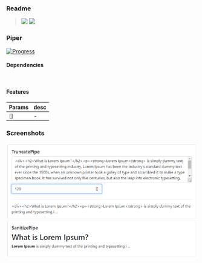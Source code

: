 ### Readme

> [![](https://img.shields.io/badge/Main-readme‌‌‌‌‌‌‌-white)](../readme.md)
> [![](https://img.shields.io/badge/usage‌‌‌‌‌‌‌-orange)](usage.md)

### Piper

[![Progress](https://img.shields.io/badge/Demo-☐☐☐☐☐‌‌‌‌‌‌‌-blue)](https://krsln.github.io/NgLootBox/Libraries/Utils/Piper)

#### Dependencies

```
 
```

#### Features

Params | desc
 --- | ---  
[] | -

### Screenshots

![](../../../Images/Screenshots/Piper_2021-08-12.png "Piper")
